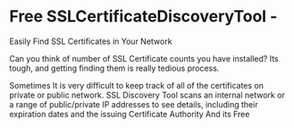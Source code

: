 # Free SSLCertificateDiscoveryTool - 
Easily Find SSL Certificates in Your Network



Can you think of number of SSL Certificate counts you have installed? Its tough, and getting finding them is really tedious process.

Sometimes It is very difficult to keep track of all of the certificates on private or public network. 
SSL Discovery Tool scans an internal network or a range of public/private IP addresses 
to see details, including their expiration dates and the issuing Certificate Authority And its Free
